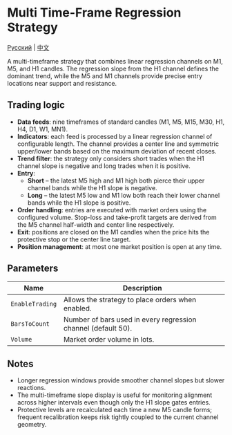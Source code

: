 # Multi Time-Frame Regression Strategy
[Русский](README_ru.md) | [中文](README_cn.md)

A multi-timeframe strategy that combines linear regression channels on M1, M5, and H1 candles. The regression slope from the H1 channel defines the dominant trend, while the M5 and M1 channels provide precise entry locations near support and resistance.

## Trading logic

- **Data feeds**: nine timeframes of standard candles (M1, M5, M15, M30, H1, H4, D1, W1, MN1).
- **Indicators**: each feed is processed by a linear regression channel of configurable length. The channel provides a center line and symmetric upper/lower bands based on the maximum deviation of recent closes.
- **Trend filter**: the strategy only considers short trades when the H1 channel slope is negative and long trades when it is positive.
- **Entry**:
  - **Short** – the latest M5 high and M1 high both pierce their upper channel bands while the H1 slope is negative.
  - **Long** – the latest M5 low and M1 low both reach their lower channel bands while the H1 slope is positive.
- **Order handling**: entries are executed with market orders using the configured volume. Stop-loss and take-profit targets are derived from the M5 channel half-width and center line respectively.
- **Exit**: positions are closed on the M1 candles when the price hits the protective stop or the center line target.
- **Position management**: at most one market position is open at any time.

## Parameters

| Name | Description |
| --- | --- |
| `EnableTrading` | Allows the strategy to place orders when enabled. |
| `BarsToCount` | Number of bars used in every regression channel (default 50). |
| `Volume` | Market order volume in lots. |

## Notes

- Longer regression windows provide smoother channel slopes but slower reactions.
- The multi-timeframe slope display is useful for monitoring alignment across higher intervals even though only the H1 slope gates entries.
- Protective levels are recalculated each time a new M5 candle forms; frequent recalibration keeps risk tightly coupled to the current channel geometry.
